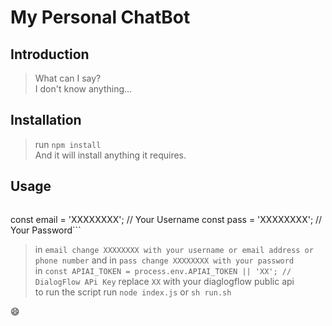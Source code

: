 # My Personal ChatBot

## Introduction

> What can I say?  
> I don't know anything...

## Installation

> run `npm install`  
> And it will install anything it requires.

## Usage

> ```// User Credentials
const email = 'XXXXXXXX'; // Your Username
const pass  = 'XXXXXXXX'; // Your Password```  
> in `email change XXXXXXXX with your username or email address or phone number` and in `pass change XXXXXXXX with your password`  
> in `const APIAI_TOKEN = process.env.APIAI_TOKEN || 'XX'; // DialogFlow APi Key` replace `XX` with your diaglogflow public api  
> to run the script run `node index.js` or `sh run.sh`


:smile: